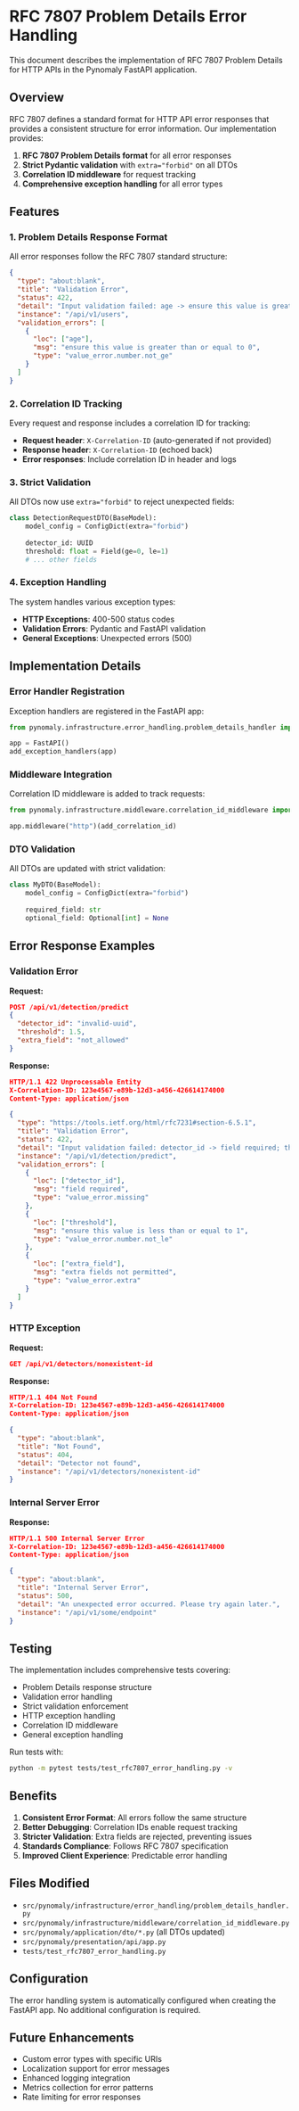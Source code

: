 # RFC 7807 Problem Details Error Handling

This document describes the implementation of RFC 7807 Problem Details for HTTP APIs in the Pynomaly FastAPI application.

## Overview

RFC 7807 defines a standard format for HTTP API error responses that provides a consistent structure for error information. Our implementation provides:

1. **RFC 7807 Problem Details format** for all error responses
2. **Strict Pydantic validation** with `extra="forbid"` on all DTOs
3. **Correlation ID middleware** for request tracking
4. **Comprehensive exception handling** for all error types

## Features

### 1. Problem Details Response Format

All error responses follow the RFC 7807 standard structure:

```json
{
  "type": "about:blank",
  "title": "Validation Error",
  "status": 422,
  "detail": "Input validation failed: age -> ensure this value is greater than or equal to 0",
  "instance": "/api/v1/users",
  "validation_errors": [
    {
      "loc": ["age"],
      "msg": "ensure this value is greater than or equal to 0",
      "type": "value_error.number.not_ge"
    }
  ]
}
```

### 2. Correlation ID Tracking

Every request and response includes a correlation ID for tracking:

- **Request header**: `X-Correlation-ID` (auto-generated if not provided)
- **Response header**: `X-Correlation-ID` (echoed back)
- **Error responses**: Include correlation ID in header and logs

### 3. Strict Validation

All DTOs now use `extra="forbid"` to reject unexpected fields:

```python
class DetectionRequestDTO(BaseModel):
    model_config = ConfigDict(extra="forbid")
    
    detector_id: UUID
    threshold: float = Field(ge=0, le=1)
    # ... other fields
```

### 4. Exception Handling

The system handles various exception types:

- **HTTP Exceptions**: 400-500 status codes
- **Validation Errors**: Pydantic and FastAPI validation
- **General Exceptions**: Unexpected errors (500)

## Implementation Details

### Error Handler Registration

Exception handlers are registered in the FastAPI app:

```python
from pynomaly.infrastructure.error_handling.problem_details_handler import add_exception_handlers

app = FastAPI()
add_exception_handlers(app)
```

### Middleware Integration

Correlation ID middleware is added to track requests:

```python
from pynomaly.infrastructure.middleware.correlation_id_middleware import add_correlation_id

app.middleware("http")(add_correlation_id)
```

### DTO Validation

All DTOs are updated with strict validation:

```python
class MyDTO(BaseModel):
    model_config = ConfigDict(extra="forbid")
    
    required_field: str
    optional_field: Optional[int] = None
```

## Error Response Examples

### Validation Error

**Request:**
```json
POST /api/v1/detection/predict
{
  "detector_id": "invalid-uuid",
  "threshold": 1.5,
  "extra_field": "not_allowed"
}
```

**Response:**
```json
HTTP/1.1 422 Unprocessable Entity
X-Correlation-ID: 123e4567-e89b-12d3-a456-426614174000
Content-Type: application/json

{
  "type": "https://tools.ietf.org/html/rfc7231#section-6.5.1",
  "title": "Validation Error",
  "status": 422,
  "detail": "Input validation failed: detector_id -> field required; threshold -> ensure this value is less than or equal to 1; extra_field -> extra fields not permitted",
  "instance": "/api/v1/detection/predict",
  "validation_errors": [
    {
      "loc": ["detector_id"],
      "msg": "field required",
      "type": "value_error.missing"
    },
    {
      "loc": ["threshold"],
      "msg": "ensure this value is less than or equal to 1",
      "type": "value_error.number.not_le"
    },
    {
      "loc": ["extra_field"],
      "msg": "extra fields not permitted",
      "type": "value_error.extra"
    }
  ]
}
```

### HTTP Exception

**Request:**
```json
GET /api/v1/detectors/nonexistent-id
```

**Response:**
```json
HTTP/1.1 404 Not Found
X-Correlation-ID: 123e4567-e89b-12d3-a456-426614174000
Content-Type: application/json

{
  "type": "about:blank",
  "title": "Not Found",
  "status": 404,
  "detail": "Detector not found",
  "instance": "/api/v1/detectors/nonexistent-id"
}
```

### Internal Server Error

**Response:**
```json
HTTP/1.1 500 Internal Server Error
X-Correlation-ID: 123e4567-e89b-12d3-a456-426614174000
Content-Type: application/json

{
  "type": "about:blank",
  "title": "Internal Server Error",
  "status": 500,
  "detail": "An unexpected error occurred. Please try again later.",
  "instance": "/api/v1/some/endpoint"
}
```

## Testing

The implementation includes comprehensive tests covering:

- Problem Details response structure
- Validation error handling
- Strict validation enforcement
- HTTP exception handling
- Correlation ID middleware
- General exception handling

Run tests with:

```bash
python -m pytest tests/test_rfc7807_error_handling.py -v
```

## Benefits

1. **Consistent Error Format**: All errors follow the same structure
2. **Better Debugging**: Correlation IDs enable request tracking
3. **Stricter Validation**: Extra fields are rejected, preventing issues
4. **Standards Compliance**: Follows RFC 7807 specification
5. **Improved Client Experience**: Predictable error handling

## Files Modified

- `src/pynomaly/infrastructure/error_handling/problem_details_handler.py`
- `src/pynomaly/infrastructure/middleware/correlation_id_middleware.py`
- `src/pynomaly/application/dto/*.py` (all DTOs updated)
- `src/pynomaly/presentation/api/app.py`
- `tests/test_rfc7807_error_handling.py`

## Configuration

The error handling system is automatically configured when creating the FastAPI app. No additional configuration is required.

## Future Enhancements

- Custom error types with specific URIs
- Localization support for error messages
- Enhanced logging integration
- Metrics collection for error patterns
- Rate limiting for error responses
